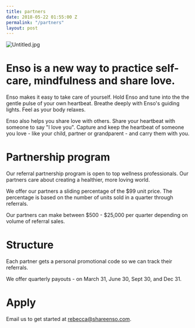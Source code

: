 ```yaml
---
title: partners
date: 2018-05-22 01:55:00 Z
permalink: "/partners"
layout: post
---
```


![Untitled.jpg](/uploads/Untitled.jpg)

# Enso is a new way to practice self-care, mindfulness and share love.

Enso makes it easy to take care of yourself. Hold Enso and tune into the the gentle pulse of your own heartbeat. Breathe deeply with Enso's guiding lights. Feel as your body relaxes. 

Enso also helps you share love with others. Share your heartbeat with someone to say "I love you". Capture and keep the heartbeat of someone you love - like your child, partner or grandparent - and carry them with you. 

# Partnership program

Our referral partnership program is open to top wellness professionals. Our partners care about creating a healthier, more loving world. 

We offer our partners a sliding percentage of the $99 unit price. The percentage is based on the number of units sold in a quarter through referrals. 

Our partners can make between $500 - $25,000 per quarter depending on volume of referral sales. 

# Structure

Each partner gets a personal promotional code so we can track their referrals. 

We offer quarterly payouts - on March 31, June 30, Sept 30, and Dec 31.


# Apply

Email us to get started at [rebecca@shareenso.com](mailto:rebecca@shareenso.com).


